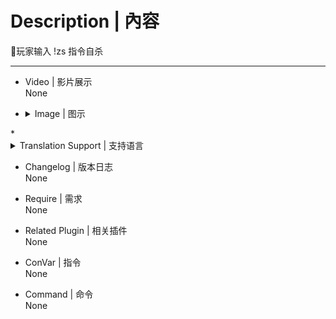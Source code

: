 # Description | 內容
📌玩家输入 !zs 指令自杀

- - - -
* Video | 影片展示
<br>None

* <details><summary>Image | 图示</summary>

	![l4d2_player_suicide.smx](imgs/01.jpg)
</details>
* <details><summary>Translation Support | 支持语言</summary>

	```
	简体中文
	```
</details>

* Changelog | 版本日志
<br>None

* Require | 需求
<br>None

* Related Plugin | 相关插件
<br>None

* ConVar | 指令
<br>None

* Command | 命令
<br>None